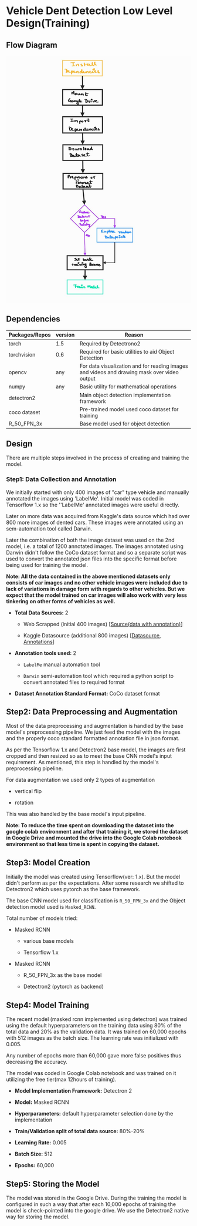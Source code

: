 # Vehicle Dent Detection Low Level Design(Training)

## Flow Diagram

<img src='assets/training_flow_diagram.jpg'/>

## Dependencies

| Packages/Repos | version | Reason                                                                                      |
| -------------- | ------- | ------------------------------------------------------------------------------------------- |
| torch          | 1.5     | Required by Detectrono2                                                                     |
| torchvision    | 0.6     | Required for basic utilities to aid Object Detection                                        |
| opencv         | any     | For data visualization and for reading images and videos and drawing mask over video output |
| numpy          | any     | Basic utility for mathematical operations                                                   |
| detectron2     |         | Main object detection implementation framework                                              |
| coco dataset   |         | Pre-trained model used coco dataset for training                                            |
| R_50_FPN_3x    |         | Base model used for object detection                                                        |

## Design

There are multiple steps involved in the process of creating and training the model.

### Step1: Data Collection and Annotation

We initially started with only 400 images of "car" type vehicle and manually annotated the images using 'LabelMe'. Initial model was coded in Tensorflow 1.x so the ''LabelMe' annotated images were useful directly.

Later on more data was acquired from Kaggle's data source which had over 800 more images of dented cars. These images were annotated using an sem-automation tool called Darwin.

Later the combination of both the image dataset was used on the 2nd model, i.e. a total of 1200 annotated images. The images annotated using Darwin didn't follow the CoCo dataset format and so a separate script was used to convert the annotated json files into the specific format before being used for training the model.

**Note: All the data contained in the above mentioned datasets only consists of car images and no other vehicle images were included due to lack of variations in damage form with regards to other vehicles. But we expect that the model trained on car images will also work with very less tinkering on other forms of vehicles as well.**

- **Total Data Sources:** 2
  
     - Web Scrapped (initial 400 images) [[Source(data with annotation)](https://drive.google.com/drive/folders/1UEXMt9gc8wk44DOFE4CyKbvrG9J8X7I9?usp=sharing)]
  
     - Kaggle Datasource (additional 800 images) [[Datasource](https://storage.googleapis.com/bucket-8732/car_damage/preprocessed.zip), [Annotations](https://drive.google.com/file/d/1-OSmUR5Ef66-OMuFdINLepmZMcbgoeNE/view?usp=sharing)]

- **Annotation tools used:** 2
  
     - `LabelMe` manual automation tool
  
     - `Darwin` semi-automation tool which required a python script to convert annotated files to required format 

- **Dataset Annotation Standard Format:** CoCo dataset format

## Step2: Data Preprocessing and Augmentation

Most of the data preprocessing and augmentation is handled by the base model's preprocessing pipeline. We just feed the model with the images and the properly coco standard formatted annotation file in json format.

As per the Tensorflow 1.x and Detectron2 base model, the images are first cropped and then resized so as to meet the base CNN model's input requirement. As mentioned, this step is handled by the model's preprocessing pipeline.

For data augmentation we used only 2 types of augmentation

- vertical flip

- rotation

This was also handled by the base model's input pipeline.

**Note: To reduce the time spent on downloading the dataset into the google colab environment and after that training it, we stored the dataset in Google Drive and mounted the drive into the Google Colab notebook environment so that less time is spent in copying the dataset.**

## Step3: Model Creation

Initially the model was created using Tensorflow(ver: 1.x). But the model didn't perform as per the expectations. After some research we shifted to Detectron2 which uses pytorch as the base framework.

The base CNN model used for classification is `R_50_FPN_3x` and the Object detection model used is `Masked_RCNN`.

Total number of models tried:

- Masked RCNN 
  
     - various base models
  
     - Tensorflow 1.x

- Masked RCNN
  
     - R_50_FPN_3x as the base  model
  
     - Detectron2 (pytorch as backend)

## Step4: Model Training

The recent model (masked rcnn implemented using detectron) was trained using the default hyperparameters on the training data using 80% of the total data and 20% as the validation data. It was trained on 60,000 epochs with 512 images as the batch size. The learning rate was initialized with 0.005.

Any number of epochs more than 60,000 gave more false positives thus decreasing the accuracy.

The model was coded in Google Colab notebook and was trained on it utilizing the free tier(max 12hours of training).

- **Model Implementation Framework:** Detectron 2

- **Model:** Masked RCNN

- **Hyperparameters:** default hyperparameter selection done by the implementation

- **Train/Validation split of total data source:** 80%-20%

- **Learning Rate:** 0.005

- **Batch Size:** 512

- **Epochs:** 60,000 

## Step5: Storing the Model

The model was stored in the Google Drive. During the training the model is configured in such a way that after each 10,000 epochs of training the model is check-pointed into the google drive. We use the Detectron2 native way for storing the model.
